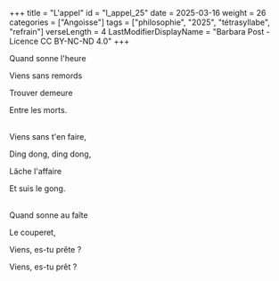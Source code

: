 +++
title = "L'appel"
id = "l_appel_25"
date = 2025-03-16
weight = 26
categories = ["Angoisse"]
tags = ["philosophie", "2025", "tétrasyllabe", "refrain"]
verseLength = 4
LastModifierDisplayName = "Barbara Post - Licence CC BY-NC-ND 4.0"
+++

Quand sonne l'heure

Viens sans remords

Trouver demeure

Entre les morts.

 \
Viens sans t'en faire,

Ding dong, ding dong,

Lâche l'affaire

Et suis le gong.

 \
Quand sonne au faîte

Le couperet,

Viens, es-tu prête ?

Viens, es-tu prêt ?
